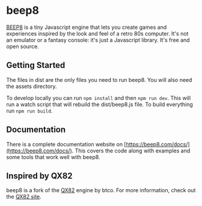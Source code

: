 # beep8

[BEEP8](https://beep8.com/) is a tiny Javascript engine that lets you create games and experiences inspired by the look and feel of a retro 80s computer. It's not an emulator or a fantasy console: it's just a Javascript library. It's free and open source.

## Getting Started

The files in dist are the only files you need to run beep8. You will also need the assets directory.

To develop locally you can run `npm install` and then `npm run dev`. This will run a watch script that will rebuild the dist/beep8.js file. To build everything run `npm run build`.

## Documentation

There is a complete documentation website on [https://beep8.com/docs/](https://beep8.com/docs/). This covers the code along with examples and some tools that work well with beep8.

## Inspired by QX82

beep8 is a fork of the [QX82](https://github.com/btco/qx82) engine by btco. For more information, check out the [QX82 site](https://btco.github.io/qx82).